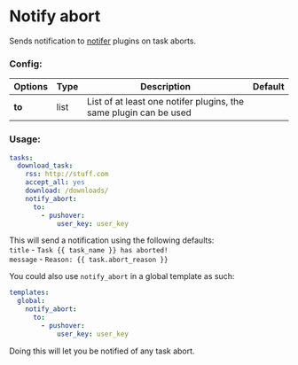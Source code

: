 # Notify abort
Sends notification to [notifer](/Plugins/Notifiers) plugins on task aborts.


### Config:

| Options |Type|  Description | Default |
| --- | ---| --- |---|
|**to**|list|List of at least one notifer plugins, the same plugin can be used 
### Usage:
```yaml
tasks:
  download_task:
    rss: http://stuff.com
    accept_all: yes
    download: /downloads/
    notify_abort:
      to:
        - pushover:
            user_key: user_key
```
This will send a notification using the following defaults:  
`title` -  `Task {{ task_name }} has aborted!`  
`message` - `Reason: {{ task.abort_reason }}`

You could also use `notify_abort` in a global template as such:
```yaml
templates:
  global:
    notify_abort:
      to:
        - pushover:
            user_key: user_key
```
Doing this will let you be notified of any task abort.